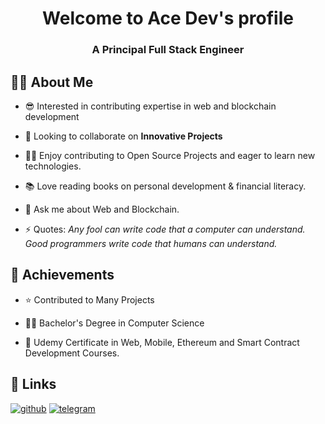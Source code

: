 <h1 align="center">Welcome to Ace Dev's profile</h1>
<h3 align="center">A Principal Full Stack Engineer</h3>

## 🕵️‍♂️ About Me
- 😎 Interested in contributing expertise in web and blockchain development

- 👯 Looking to collaborate on **Innovative Projects**

- 👨‍💻 Enjoy contributing to Open Source Projects and eager to learn new technologies. 

- 📚 Love reading books on personal development & financial literacy. 

- 💬 Ask me about Web and Blockchain.

- ⚡ Quotes: *Any fool can write code that a computer can understand. Good programmers write code that humans can understand.*

## 🚀 Achievements
- ⭐ Contributed to Many Projects

- 👨‍🎓 Bachelor's Degree in Computer Science

- 🥇 Udemy Certificate in Web, Mobile, Ethereum and Smart Contract Development Courses.

## 🔗 Links

[![github](https://img.shields.io/badge/GitHub-000000?style=for-the-badge&logo=GitHub&logoColor=white)](https://github.com/magic990619)
[![telegram](https://img.shields.io/badge/Telegram-0077B5?style=for-the-badge&logo=Telegram&logoColor=white)](https://t.me/knight0411)

